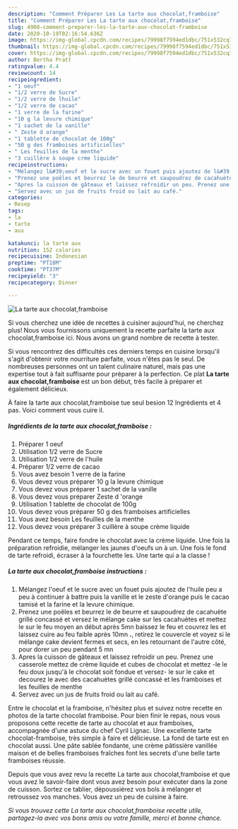 ```yaml
---
description: "Comment Préparer Les La tarte aux chocolat,framboise"
title: "Comment Préparer Les La tarte aux chocolat,framboise"
slug: 4908-comment-preparer-les-la-tarte-aux-chocolat-framboise
date: 2020-10-19T02:16:54.636Z
image: https://img-global.cpcdn.com/recipes/79998f7594ed1dbc/751x532cq70/la-tarte-aux-chocolatframboise-photo-principale-de-la-recette.jpg
thumbnail: https://img-global.cpcdn.com/recipes/79998f7594ed1dbc/751x532cq70/la-tarte-aux-chocolatframboise-photo-principale-de-la-recette.jpg
cover: https://img-global.cpcdn.com/recipes/79998f7594ed1dbc/751x532cq70/la-tarte-aux-chocolatframboise-photo-principale-de-la-recette.jpg
author: Bertha Pratt
ratingvalue: 4.4
reviewcount: 14
recipeingredient:
- "1 oeuf"
- "1/2 verre de Sucre"
- "1/2 verre de lhuile"
- "1/2 verre de cacao"
- "1 verre de la farine"
- "10 g la levure chimique"
- "1 sachet de la vanille"
- " Zeste d orange"
- "1 tablette de chocolat de 100g"
- "50 g des framboises artificielles"
- " Les feuilles de la menthe"
- "3 cuillère à soupe crme liquide"
recipeinstructions:
- "Mélangez l&#39;oeuf et le sucre avec un fouet puis ajoutez de l&#39;huile peu a peu à continuer à battre puis la vanille et le zeste d&#39;orange puis le cacao tamisé et la farine et la levure chimique."
- "Prenez une poêles et beurrez le de beurre et saupoudrez de cacahuète grillé concassé et versez le mélange cake sur les cacahuètes et mettez le sur le feu moyen an début après 5mn baissez le feu et couvrez les et laissez cuire au feu faible après 10mn ،, retirez le couvercle et voyez si le mélange cake devient fermes et secs, en les retournant de l&#39;autre côté, pour dorer un peu pendant 5 mn"
- "Apres la cuisson de gâteaux et laissez refroidir un peu. Prenez une casserole mettez de crème liquide et cubes de chocolat et mettez -le le feu doux jusqu&#39;à le chocolat soit fondue et versez- le sur le cake et decourez le avec des cacahuètes grillé concassé et les framboises et les feuilles de menthe"
- "Servez avec un jus de fruits froid ou lait au café."
categories:
- Resep
tags:
- la
- tarte
- aux

katakunci: la tarte aux 
nutrition: 152 calories
recipecuisine: Indonesian
preptime: "PT18M"
cooktime: "PT37M"
recipeyield: "3"
recipecategory: Dinner

---
```



![La tarte aux chocolat,framboise](https://img-global.cpcdn.com/recipes/79998f7594ed1dbc/751x532cq70/la-tarte-aux-chocolatframboise-photo-principale-de-la-recette.jpg)

Si vous cherchez une idée de recettes à cuisiner aujourd'hui, ne cherchez plus! Nous vous fournissons uniquement la recette parfaite la tarte aux chocolat,framboise ici. Nous avons un grand nombre de recette à tester.

Si vous rencontrez des difficultés ces derniers temps en cuisine lorsqu'il s'agit d'obtenir votre nourriture parfaite, vous n'êtes pas le seul. De nombreuses personnes ont un talent culinaire naturel, mais pas une expertise tout à fait suffisante pour préparer à la perfection. Ce plat <strong> La tarte aux chocolat,framboise </strong> est un bon début, très facile à préparer et également délicieux.

<!--inarticleads1-->

À faire la tarte aux chocolat,framboise tue seul besion 12 Ingrédients et 4 pas. Voici comment vous cuire il.

##### Ingrédients de la tarte aux chocolat,framboise :

1. Préparer 1 oeuf
1. Utilisation 1/2 verre de Sucre
1. Utilisation 1/2 verre de l&#39;huile
1. Préparer 1/2 verre de cacao
1. Vous avez besoin 1 verre de la farine
1. Vous devez vous préparer 10 g la levure chimique
1. Vous devez vous préparer 1 sachet de la vanille
1. Vous devez vous préparer  Zeste d &#39;orange
1. Utilisation 1 tablette de chocolat de 100g
1. Vous devez vous préparer 50 g des framboises artificielles
1. Vous avez besoin  Les feuilles de la menthe
1. Vous devez vous préparer 3 cuillère à soupe crème liquide


Pendant ce temps, faire fondre le chocolat avec la crème liquide. Une fois la préparation refroidie, mélanger les jaunes d&#39;oeufs un à un. Une fois le fond de tarte refroidi, écraser à la fourchette les. Une tarte qui a la classe ! 

<!--inarticleads2-->

##### La tarte aux chocolat,framboise instructions :

1. Mélangez l&#39;oeuf et le sucre avec un fouet puis ajoutez de l&#39;huile peu a peu à continuer à battre puis la vanille et le zeste d&#39;orange puis le cacao tamisé et la farine et la levure chimique.
1. Prenez une poêles et beurrez le de beurre et saupoudrez de cacahuète grillé concassé et versez le mélange cake sur les cacahuètes et mettez le sur le feu moyen an début après 5mn baissez le feu et couvrez les et laissez cuire au feu faible après 10mn ،, retirez le couvercle et voyez si le mélange cake devient fermes et secs, en les retournant de l&#39;autre côté, pour dorer un peu pendant 5 mn
1. Apres la cuisson de gâteaux et laissez refroidir un peu. Prenez une casserole mettez de crème liquide et cubes de chocolat et mettez -le le feu doux jusqu&#39;à le chocolat soit fondue et versez- le sur le cake et decourez le avec des cacahuètes grillé concassé et les framboises et les feuilles de menthe
1. Servez avec un jus de fruits froid ou lait au café.


Entre le chocolat et la framboise, n&#39;hésitez plus et suivez notre recette en photos de la tarte chocolat framboise. Pour bien finir le repas, nous vous proposons cette recette de tarte au chocolat et aux framboises, accompagnée d&#39;une astuce du chef Cyril Lignac. Une excellente tarte chocolat-framboise, très simple à faire et délicieuse. La fond de tarte est en chocolat aussi. Une pâte sablée fondante, une crème pâtissière vanillée maison et de belles framboises fraîches font les secrets d&#39;une belle tarte framboises réussie. 

<!--inarticleads1-->

<p>
Depuis que vous avez revu la recette La tarte aux chocolat,framboise et que vous avez le savoir-faire dont vous avez besoin pour exécuter dans la zone de cuisson. Sortez ce tablier, dépoussiérez vos bols à mélanger et retroussez vos manches. Vous avez un peu de cuisine à faire.
</p>

<p>
<i>Si vous trouvez cette La tarte aux chocolat,framboise recette utile, partagez-la avec vos bons amis ou votre famille, merci et bonne chance.</i>
</p>
